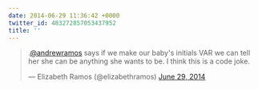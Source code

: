 ```yaml
---
date: 2014-06-29 11:36:42 +0000
twitter_id: 483272857053437952
title: ''
---
```


<blockquote class="twitter-tweet"><p lang="en" dir="ltr">.<a href="https://twitter.com/andrewramos?ref_src=twsrc%5Etfw">@andrewramos</a> says if we make our baby&#39;s initials VAR we can tell her she can be anything she wants to be. I think this is a code joke.</p>&mdash; Elizabeth Ramos (@elizabethramos) <a href="https://twitter.com/elizabethramos/status/483258248272031745?ref_src=twsrc%5Etfw">June 29, 2014</a></blockquote>
<script async src="https://platform.twitter.com/widgets.js" charset="utf-8"></script>
